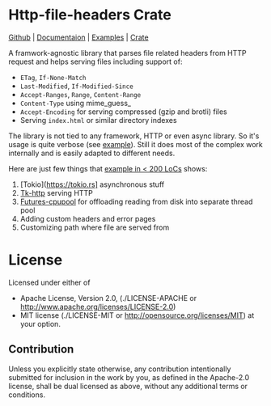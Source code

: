 Http-file-headers Crate
=======================

[Github](https://github.com/swindon-rs/http-file-headers) |
[Documentaion](http://docs.rs/http-file-headers) |
[Examples](https://github.com/swindon-rs/http-file-headers/tree/master/examples) |
[Crate](https://crates.io/crates/http-file-headers)


A framwork-agnostic library that parses file related headers from HTTP request
and helps serving files including support of:

* `ETag`, `If-None-Match`
* `Last-Modified`, `If-Modified-Since`
* `Accept-Ranges`, `Range`, `Content-Range`
* `Content-Type` using mime_guess_
* `Accept-Encoding` for serving compressed (gzip and brotli) files
* Serving `index.html` or similar directory indexes

The library is not tied to any framework, HTTP or even async library. So
it's usage is quite verbose (see [example][1]). Still it does most of the
complex work internally and is easily adapted to different needs.

Here are just few things that [example in < 200 LoCs][1] shows:

1. [Tokio](https://tokio.rs] asynchronous stuff
2. [Tk-http](https://github.com/swindon-rs/tk-http) serving HTTP
3. [Futures-cpupool](https://crates.io/crates/futures-cpupool) for
    offloading reading from disk into separate thread pool
4. Adding custom headers and error pages
5. Customizing path where file are served from

[1]: https://github.com/swindon-rs/http-file-headers/tree/master/examples/serve_dir.rs


License
=======

Licensed under either of

* Apache License, Version 2.0,
  (./LICENSE-APACHE or http://www.apache.org/licenses/LICENSE-2.0)
* MIT license (./LICENSE-MIT or http://opensource.org/licenses/MIT)
  at your option.

Contribution
------------

Unless you explicitly state otherwise, any contribution intentionally
submitted for inclusion in the work by you, as defined in the Apache-2.0
license, shall be dual licensed as above, without any additional terms or
conditions.

